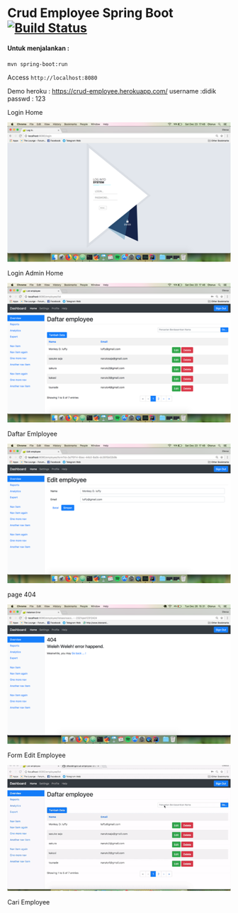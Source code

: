 # Crud Employee Spring Boot [![Build Status](https://travis-ci.org/dihardmg/crud-employee.svg?branch=master)](https://travis-ci.org/dihardmg/crud-employee)

#### Untuk menjalankan :
`mvn spring-boot:run`

Access `http://localhost:8080`

Demo heroku : https://crud-employee.herokuapp.com/
username :didik
passwd  : 123

Login Home

![Login Home](img/login.png "Login Home Page")

Login Admin Home

![Dasbord](img/daftarEmployee.png "Daftar Emlployee")

Daftar Emlployee

![Dasbord](img/form.png "Form Emlployee")

page 404

![Dasbord](img/404.png "Form EditEmlployee")

Form Edit Employee

![Dasbord](img/cari.gif "cari")

Cari Employee
